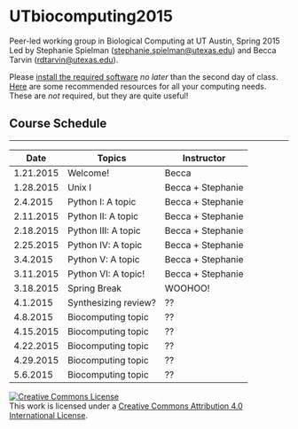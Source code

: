 # UTbiocomputing2015
Peer-led working group in Biological Computing at UT Austin, Spring 2015
Led by Stephanie Spielman (stephanie.spielman@utexas.edu) and Becca Tarvin (rdtarvin@utexas.edu).

Please [install the required software](https://github.com/sjspielman/UTbiocomputing2015/blob/master/install.md) *no later* than the second day of class. 
[Here](https://github.com/sjspielman/UTbiocomputing2015/blob/master/resources.md) are some recommended resources for all your computing needs. These are *not* required, but they are quite useful!

## Course Schedule
---
|Date | Topics | Instructor | 
|-----|-----|-----|
|1.21.2015	| Welcome!            |Becca |	
|1.28.2015	| Unix I              |Becca + Stephanie |
|2.4.2015	| Python I: A topic   |Becca + Stephanie |
|2.11.2015	| Python II: A topic  |Becca + Stephanie |
|2.18.2015  | Python III: A topic |Becca + Stephanie |
2.25.2015	| Python IV: A topic  |Becca + Stephanie |
|3.4.2015	| Python V: A topic   |Becca + Stephanie |
|3.11.2015	| Python VI: A topic! |Becca + Stephanie |
|3.18.2015	| Spring Break		  |WOOHOO! |
|4.1.2015	| Synthesizing review?| ?? |
|4.8.2015	| Biocomputing topic  | ?? |
|4.15.2015	| Biocomputing topic  | ?? |
|4.22.2015	| Biocomputing topic  | ?? |
|4.29.2015	| Biocomputing topic  | ?? |
|5.6.2015	| Biocomputing topic  | ?? |
<a rel="license" href="http://creativecommons.org/licenses/by/4.0/"><img alt="Creative Commons License" style="border-width:0" src="http://i.creativecommons.org/l/by/4.0/88x31.png" /></a><br />This work is licensed under a <a rel="license" href="http://creativecommons.org/licenses/by/4.0/">Creative Commons Attribution 4.0 International License</a>.

